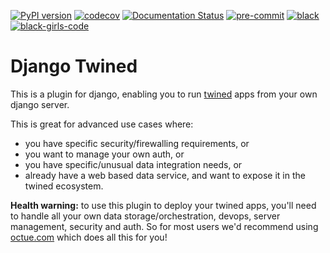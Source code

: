[![PyPI version](https://badge.fury.io/py/django-twined.svg)](https://badge.fury.io/py/django-twined)
[![codecov](https://codecov.io/gh/octue/django-twined/branch/master/graph/badge.svg)](https://codecov.io/gh/octue/django-twined)
[![Documentation Status](https://readthedocs.org/projects/django-twined/badge/?version=latest)](https://django-twined.readthedocs.io/en/latest/?badge=latest)
[![pre-commit](https://img.shields.io/badge/pre--commit-enabled-brightgreen?logo=pre-commit&logoColor=white)](https://github.com/pre-commit/pre-commit)
[![black](https://img.shields.io/badge/code%20style-black-000000.svg)](https://github.com/ambv/black)
[![black-girls-code](https://img.shields.io/badge/black%20girls-code-f64279.svg)](https://www.blackgirlscode.com/)


# Django Twined

This is a plugin for django, enabling you to run [twined](https://twined.readthedocs.io) apps from your own django 
server.

This is great for advanced use cases where:
 - you have specific security/firewalling requirements, or
 - you want to manage your own auth, or
 - you have specific/unusual data integration needs, or
 - already have a web based data service, and want to expose it in the twined ecosystem.

**Health warning:** to use this plugin to deploy your twined apps, you'll need to handle all your own data 
storage/orchestration, devops, server management, security and auth. So for most users we'd recommend using 
[octue.com](https://www.octue.com) which does all this for you! 
